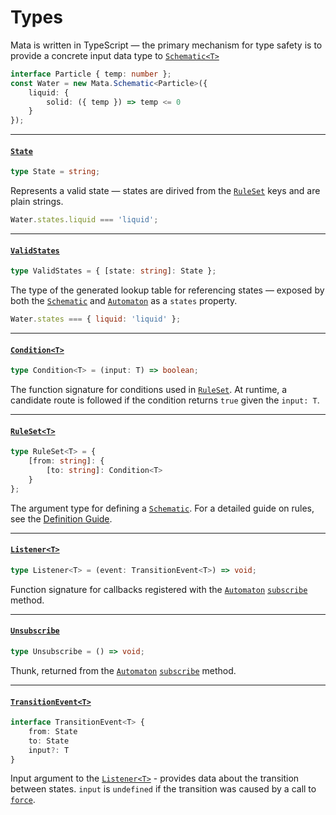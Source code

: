 # Types

Mata is written in TypeScript — the primary mechanism for type safety is to
provide a concrete input data type to [`Schematic<T>`][Schematic]

```typescript
interface Particle { temp: number };
const Water = new Mata.Schematic<Particle>({
    liquid: {
        solid: ({ temp }) => temp <= 0
    }
});
```

-----------------------------------------------------------------------------
#### <a id='State'></a>[`State`](#State)

```typescript
type State = string;
```

Represents a valid state — states are dirived from the [`RuleSet`](#RuleSet) 
keys and are plain strings.

```js
Water.states.liquid === 'liquid';
```

-----------------------------------------------------------------------------
#### <a id='ValidStates'></a>[`ValidStates`](#ValidStates)

```typescript
type ValidStates = { [state: string]: State };
```

The type of the generated lookup table for referencing states — exposed by
both the [`Schematic`][Schematic] and [`Automaton`][Automaton] as a `states` 
property.

```js
Water.states === { liquid: 'liquid' };
```

-----------------------------------------------------------------------------
#### <a id='Condition'></a>[`Condition<T>`](#Condition)

```typescript
type Condition<T> = (input: T) => boolean;
```

The function signature for conditions used in [`RuleSet`](#RuleSet). At runtime,
a candidate route is followed if the condition returns `true` given the 
`input: T`.

-----------------------------------------------------------------------------
#### <a id='RuleSet'></a>[`RuleSet<T>`](#RuleSet)

```typescript
type RuleSet<T> = { 
    [from: string]: { 
        [to: string]: Condition<T> 
    }
};
```

The argument type for defining a [`Schematic`][Schematic]. For a detailed guide 
on rules, see the [Definition Guide][Definition].

-----------------------------------------------------------------------------
#### <a id='Listener'></a>[`Listener<T>`](#Listener)

```typescript
type Listener<T> = (event: TransitionEvent<T>) => void;
```

Function signature for callbacks registered with the [`Automaton`][Automaton] 
[`subscribe`][subscribe] method.

-----------------------------------------------------------------------------
#### <a id='Unsubscribe'></a>[`Unsubscribe`](#Unsubscribe)

```typescript
type Unsubscribe = () => void;
```

Thunk, returned from the [`Automaton`][Automaton] [`subscribe`][subscribe] 
method.

-----------------------------------------------------------------------------
#### <a id='TransitionEvent'></a>[`TransitionEvent<T>`](#TransitionEvent)

```typescript
interface TransitionEvent<T> {
    from: State
    to: State
    input?: T
}
```

Input argument to the [`Listener<T>`](#Listener) - provides data about the 
transition between states. `input` is `undefined` if the transition was caused 
by a call to [`force`][force].

[Schematic]: ./Schematic.md
[createAutomaton]: ./Schematic.md#createAutomaton

[Automaton]: ./Automaton.md
[next]: ./Automaton.md#next
[subscribe]: ./Automaton.md#subscribe
[force]: ./Automaton.md#force

[Route]: ./Route.md
[FromAnyState]: ./Route.md#FromAnyState
[Continue]: ./Route.md#Continue
[Never]: ./Route.md#Never

[Definition]: ../Guide.md#definition